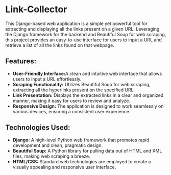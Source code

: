 # Link-Collector
This Django-based web application is a simple yet powerful tool for extracting and displaying all the links present on a given URL. Leveraging the Django framework for the backend and Beautiful Soup for web scraping, this project provides an easy-to-use interface for users to input a URL and retrieve a list of all the links found on that webpage.

## Features:
<ul>
  <li><b>User-Friendly Interface:</b>A clean and intuitive web interface that allows users to input a URL effortlessly.</li>
  <li><b>Scraping Functionality:</b> Utilizes Beautiful Soup for web scraping, extracting all the hyperlinks present on the specified URL.</li>
  <li><b>Link Presentation:</b> Displays the extracted links in a clear and organized manner, making it easy for users to review and analyze.</li>
  <li><b>Responsive Design:</b> The application is designed to work seamlessly on various devices, ensuring a consistent user experience.</li>
</ul>

## Technologies Used:
<ul>
    <li><b>Django:</b> A high-level Python web framework that promotes rapid development and clean, pragmatic design.</li>
    <li><b>Beautiful Soup:</b> A Python library for pulling data out of HTML and XML files, making web scraping a breeze.</li>
    <li><b>HTML/CSS:</b> Standard web technologies are employed to create a visually appealing and responsive user interface.</li>
</ul>
